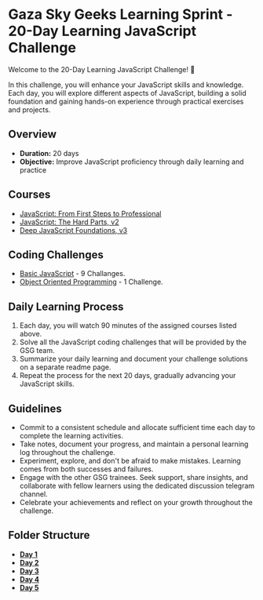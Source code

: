 
# Gaza Sky Geeks Learning Sprint - 20-Day Learning JavaScript Challenge

Welcome to the 20-Day Learning JavaScript Challenge! 🚀

In this challenge, you will enhance your JavaScript skills and knowledge. Each day, you will explore different aspects of JavaScript, building a solid foundation and gaining hands-on experience through practical exercises and projects.

## Overview
- **Duration:** 20 days
- **Objective:** Improve JavaScript proficiency through daily learning and practice


## Courses
 - [JavaScript: From First Steps to Professional](https://frontendmasters.com/courses/javascript-first-steps/)
 - [JavaScript: The Hard Parts, v2](https://frontendmasters.com/courses/javascript-hard-parts-v2/)
 - [Deep JavaScript Foundations, v3](https://frontendmasters.com/courses/deep-javascript-v3/)

## Coding Challenges
 - [Basic JavaScript](https://www.freecodecamp.org/learn/javascript-algorithms-and-data-structures/#basic-javascript) - 9 Challanges.
 - [Object Oriented Programming](https://www.freecodecamp.org/learn/javascript-algorithms-and-data-structures/#object-oriented-programming) - 1 Challenge.


## Daily Learning Process
1. Each day, you will watch 90 minutes of the assigned courses listed above.
2. Solve all the JavaScript coding challenges that will be provided by the GSG team.
3. Summarize your daily learning and document your challenge solutions on a separate readme page.
4. Repeat the process for the next 20 days, gradually advancing your JavaScript skills.



## Guidelines
- Commit to a consistent schedule and allocate sufficient time each day to complete the learning activities.
- Take notes, document your progress, and maintain a personal learning log throughout the challenge.
- Experiment, explore, and don't be afraid to make mistakes. Learning comes from both successes and failures.
- Engage with the other GSG trainees. Seek support, share insights, and collaborate with fellow learners using the dedicated discussion telegram channel.
- Celebrate your achievements and reflect on your growth throughout the challenge.

## Folder Structure
-  [**Day 1**](https://github.com/aya-thafer2/Mastering-JavaScript-in-20-Days/blob/main/Day1.md)
-  [**Day 2**](https://github.com/aya-thafer2/Mastering-JavaScript-in-20-Days/blob/main/Day2.md)
-  [**Day 3**](https://github.com/aya-thafer2/Mastering-JavaScript-in-20-Days/blob/main/Day3.md)
-  [**Day 4**](https://github.com/aya-thafer2/Mastering-JavaScript-in-20-Days/blob/main/Day4.md)
-  [**Day 5**](https://github.com/aya-thafer2/Mastering-JavaScript-in-20-Days/blob/main/Day5.md)
